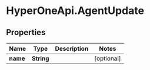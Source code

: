 # HyperOneApi.AgentUpdate

## Properties
Name | Type | Description | Notes
------------ | ------------- | ------------- | -------------
**name** | **String** |  | [optional] 



